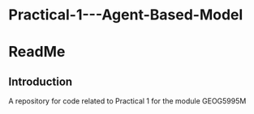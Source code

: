 # Practical-1---Agent-Based-Model

<h1> ReadMe </h1>

<h2> Introduction </h2>
A repository for code related to Practical 1 for the module GEOG5995M

